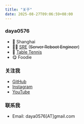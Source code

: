 ```yaml
---
title: "关于"
date: 2025-08-27T09:06:59+08:00
---
```


### daya0576

- 📍 Shanghai
- 🧑‍💻 [SRE](/blog/20180403/impressions-of-google-sre/) (~~Server Reboot Engineer~~)   
- 🏓 [Table Tennis](https://www.youtube.com/@daya0576)
- 😋 Foodie   

### 关注我

- [GitHub](https://github.com/daya0576)
- [Instagram](https://instagram.com/daya0576)
- [YouTube](https://www.youtube.com/@daya0576)

### 联系我

- Email: daya0576[AT]gmail.com

